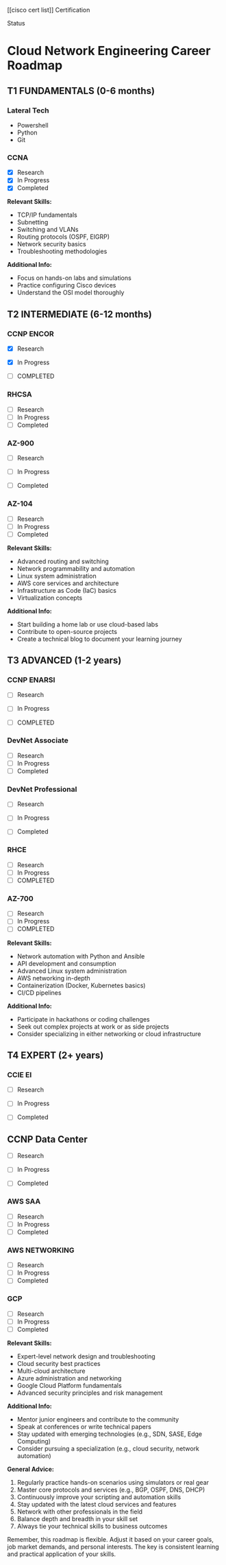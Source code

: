[[cisco cert list]]
Certification

Status

# Cloud Network Engineering Career Roadmap

## T1 FUNDAMENTALS (0-6 months)
### Lateral Tech
- Powershell
- Python
- Git

### CCNA
- [x] Research
- [x] In Progress
- [x] Completed

**Relevant Skills:**
- TCP/IP fundamentals
- Subnetting
- Switching and VLANs
- Routing protocols (OSPF, EIGRP)
- Network security basics
- Troubleshooting methodologies

**Additional Info:**
- Focus on hands-on labs and simulations
- Practice configuring Cisco devices
- Understand the OSI model thoroughly

## T2 INTERMEDIATE (6-12 months)
### CCNP ENCOR
- [x] Research
- [x] In Progress
- [ ] COMPLETED 


### RHCSA
- [ ] Research
- [ ] In Progress
- [ ] Completed

### AZ-900
- [ ] Research
- [ ] In Progress
- [ ] Completed


### AZ-104
- [ ] Research
- [ ] In Progress
- [ ] Completed

**Relevant Skills:**
- Advanced routing and switching
- Network programmability and automation
- Linux system administration
- AWS core services and architecture
- Infrastructure as Code (IaC) basics
- Virtualization concepts

**Additional Info:**
- Start building a home lab or use cloud-based labs
- Contribute to open-source projects
- Create a technical blog to document your learning journey

## T3 ADVANCED (1-2 years)

### CCNP ENARSI 
- [ ] Research
- [ ] In Progress
- [ ] COMPLETED 


### DevNet Associate
- [ ] Research
- [ ] In Progress
- [ ] Completed

### DevNet Professional
- [ ] Research
- [ ] In Progress
- [ ] Completed


### RHCE
- [ ] Research
- [ ] In Progress
- [ ] COMPLETED

### AZ-700
- [ ] Research
- [ ] In Progress
- [ ] COMPLETED

**Relevant Skills:**
- Network automation with Python and Ansible
- API development and consumption
- Advanced Linux system administration
- AWS networking in-depth
- Containerization (Docker, Kubernetes basics)
- CI/CD pipelines

**Additional Info:**
- Participate in hackathons or coding challenges
- Seek out complex projects at work or as side projects
- Consider specializing in either networking or cloud infrastructure

## T4 EXPERT (2+ years)
### CCIE EI
- [ ] Research
- [ ] In Progress
- [ ] Completed


## CCNP Data Center
- [ ] Research
- [ ] In Progress
- [ ] Completed


### AWS SAA
- [ ] Research
- [ ] In Progress
- [ ] Completed

### AWS NETWORKING
- [ ] Research
- [ ] In Progress
- [ ] Completed

### GCP
- [ ] Research
- [ ] In Progress
- [ ] Completed

**Relevant Skills:**
- Expert-level network design and troubleshooting
- Cloud security best practices
- Multi-cloud architecture
- Azure administration and networking
- Google Cloud Platform fundamentals
- Advanced security principles and risk management

**Additional Info:**
- Mentor junior engineers and contribute to the community
- Speak at conferences or write technical papers
- Stay updated with emerging technologies (e.g., SDN, SASE, Edge Computing)
- Consider pursuing a specialization (e.g., cloud security, network automation)

**General Advice:**
1. Regularly practice hands-on scenarios using simulators or real gear
2. Master core protocols and services (e.g., BGP, OSPF, DNS, DHCP)
3. Continuously improve your scripting and automation skills
4. Stay updated with the latest cloud services and features
5. Network with other professionals in the field
6. Balance depth and breadth in your skill set
7. Always tie your technical skills to business outcomes

Remember, this roadmap is flexible. Adjust it based on your career goals, job market demands, and personal interests. The key is consistent learning and practical application of your skills.





